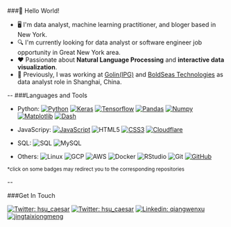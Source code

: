 ###👋  Hello World!

* 🖥  I'm data analyst, machine learning practitioner, and bloger based in New York.
* 🔍  I'm currently looking for data analyst or software engineer job opportunity in Great New York area. 
* ❤️ Passionate about **Natural Language Processing** and **interactive data visualization**.
* 💼  Previously, I was working at <a href="https://www.interpublic.com/our-companies/golin/" target="_blank">Golin(IPG)</a> and <a href="https://www.boldseas.com/" target="_blank">BoldSeas Technologies</a> as data analyst role in Shanghai, China. 

--
###Languages and Tools

  - Python:
  [![Python](https://img.shields.io/badge/-Python-black?style=flat&logo=python)](https://github.com/x13-caesar/NewChinaNewspeak)
  [![Keras](https://img.shields.io/badge/-Keras-D00000?style=flat&logo=Keras&link=https://github.com/x13-caesar/PNS)](https://github.com/x13-caesar/PNS)
  [![Tensorflow](https://img.shields.io/badge/-Tensorflow-gray?style=flat&logo=tensorflow&link=https://github.com/x13-caesar/PNS)](https://github.com/x13-caesar/PNS) 
  [![Pandas](https://img.shields.io/badge/-Pandas-150458?style=flat&logo=Pandas&link=https://github.com/Quananhle/Python-AWS-TradingAI)](https://github.com/x13-caesar/NewChinaNewspeak)
  [![Numpy](https://img.shields.io/badge/-Numpy-lightgray?style=flat&logo=Numpy&logoColor=white&link=https://github.com/Quananhle/Python-AWS-TradingAI)](https://github.com/x13-caesar/NewChinaNewspeak)
  [![Matplotlib](https://img.shields.io/badge/-Matplotlib-black?style=flat&logo=Matplotlib&logoColor=white&link=https://github.com/x13-caesar/Recipe_Alternation_Inovation_SpoonacularAPI)](https://github.com/x13-caesar/Recipe_Alternation_Inovation_SpoonacularAPI)
  [![Dash](https://img.shields.io/badge/-Dash-9cf?style=flat&link=https://github.com/x13-caesar/NewChinaNewspeak)](https://github.com/x13-caesar/NewChinaNewspeak)

  - JavaScripy: 
  [![JavaScript](https://img.shields.io/badge/-JavaScript-black?style=flat&logo=javascript&link=https://github.com/x13-caesar/cloudflare-jsonapi)](https://github.com/x13-caesar/cloudflare-jsonapi)
  ![HTML5](https://img.shields.io/badge/-HTML5-E34F26?style=flat&logo=html5&logoColor=white)
  [![CSS3](https://img.shields.io/badge/-CSS3-1572B6?style=flat&logo=css3&link=https://github.com/x13-caesar/NewChinaNewspeak)](https://github.com/x13-caesar/NewChinaNewspeak) 
  [![Cloudflare](https://img.shields.io/badge/-Cloudflare-orange?style=flat&logo=Cloudflare&logoColor=white&link=https://github.com/x13-caesar/cloudflare-jsonapi)](https://github.com/x13-caesar/cloudflare-jsonapi) 

- SQL:
  ![SQL](https://img.shields.io/badge/-SQL-orange?style=flat&logo=sql)
  ![MySQL](https://img.shields.io/badge/-MySQL-informational?style=flat&logo=MySQL&logoColor=white)

- Others:
![Linux](https://img.shields.io/badge/-Linux-FCC624?style=flat&logo=linux&logoColor=black)
![GCP](https://img.shields.io/badge/-GCP-4285F4?style=flat&logo=google-cloud&logoColor=white)
![AWS](https://img.shields.io/badge/-AWS-232F3E?style=flat&logo=amazon-aws&logoColor=white)
![Docker](https://img.shields.io/badge/-Docker-2496ED?style=flat&logo=Docker&logoColor=white)
![RStudio](https://img.shields.io/badge/-Rstudio-75AADB?style=flat&logo=RStudio&logoColor=white)
![Git](https://img.shields.io/badge/-Git-F05032?style=flat&logo=git&logoColor=white)
[![GitHub](https://img.shields.io/badge/-GitHub-181717?style=flat&logo=github&link=https://github.com/x13-caesar)](https://github.com/x13-caesar)

<sup>*click on some badges may redirect you to the corresponding repositories</sup>

--

###Get In Touch

[![Twitter: hsu_caesar](https://img.shields.io/badge/-xuqiangwen1994@gmail.com-D14836?style=flat&logo=gmail&logoColor=white)](mailto:xuqiangwen1994@gmail.com)
[![Twitter: hsu_caesar](https://img.shields.io/twitter/follow/hsu_caesar?style=social)](https://twitter.com/hsu_caesar)
[![Linkedin: qiangwenxu](https://img.shields.io/badge/-Qiangwen_Xu-blue?style=flat-square&logo=Linkedin&logoColor=white&link=https://www.linkedin.com/in/thaianebraga/)](https://www.linkedin.com/in/thaianebraga/)
[![jingtaixiongmeng](https://img.shields.io/badge/-Blog:静态凶猛-black?style=flat&logo=hexo&logoColor=white)](mailto:xuqiangwen1994@gmail.com)
